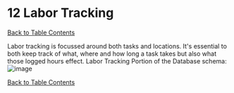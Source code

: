 # 12 Labor Tracking

[Back to Table Contents](SOS-Farm-Data-Report-25wi)

Labor tracking is focussed around both tasks and locations. It's essential to both keep track of what, where and how long a task takes but also what those logged hours effect.
Labor Tracking Portion of the Database schema:
![image](https://github.com/user-attachments/assets/58ccf6de-27f1-4f54-9034-5dc6e415e1a9)


[Back to Table Contents](SOS-Farm-Data-Report-25wi)
